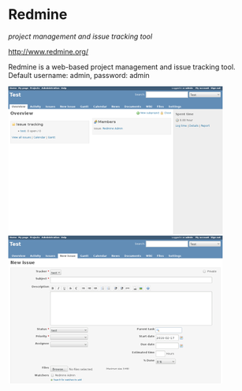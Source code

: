 # Redmine
_project management and issue tracking tool_

http://www.redmine.org/

Redmine is a web-based project management and issue tracking tool.
Default username: admin, password: admin

[![](screenshots/0_redmine_dashboard_small.png)](screenshots/0_redmine_dashboard.png) [![](screenshots/1_redmine_issue_small.png)](screenshots/1_redmine_issue.png)

